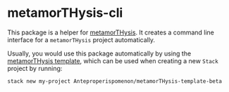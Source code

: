 # metamorTHysis-cli

This package is a helper for [metamorTHysis](https://github.com/Anteproperispomenon/metamorTHysis).
It creates a command line interface for a `metamorTHysis` project automatically. 

Usually, you would use this package automatically by using the [metamorTHysis template](https://github.com/Anteproperispomenon/metamorTHysis-template),
which can be used when creating a new `Stack` project by running:

```bash
stack new my-project Anteproperispomenon/metamorTHysis-template-beta
```
